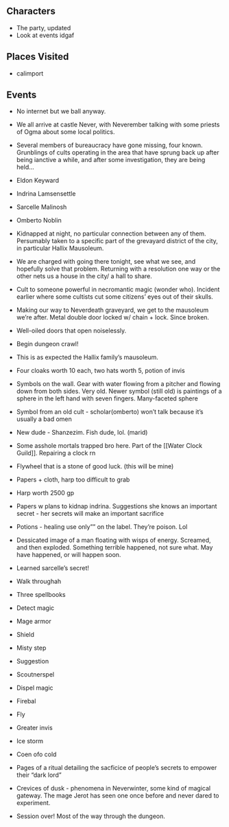 ## Characters
- The party, updated
- Look at events idgaf
## Places Visited
- calimport
## Events
- No internet but we ball anyway.
- We all arrive at castle Never, with Neverember talking with some priests of Ogma about some local politics.
- Several members of bureaucracy have gone missing, four known. Grunblings of cults operating in the area that have sprung back up after being ianctive a while, and after some investigation, they are being held…
- Eldon Keyward
- Indrina Lamsensettle

- Sarcelle Malinosh

- Omberto Noblin

- Kidnapped at night, no particular connection between any of them. Persumably taken to a specific part of the grevayard district of the city, in particular Hallix Mausoleum. 

- We are charged with going there tonight, see what we see, and hopefully solve that problem. Returning with a resolution one way or the other nets us a house in the city/ a hall to share. 

- Cult to someone powerful in necromantic magic (wonder who). Incident earlier where some cultists cut some citizens’ eyes out of their skulls. 

- Making our way to Neverdeath graveyard, we get to the mausoleum we’re after. Metal double door locked w/ chain + lock. Since broken.

- Well-oiled doors that open noiselessly. 

- Begin dungeon crawl!

- This is as expected the Hallix family’s mausoleum.

- Four cloaks worth 10 each, two hats worth 5, potion of invis

- Symbols on the wall. Gear with water flowing from a pitcher and flowing down from both sides. Very old. Newer symbol (still old) is paintings of a sphere in the left hand with seven fingers. Many-faceted sphere

- Symbol from an old cult - scholar(omberto) won’t talk because it’s usually a bad omen

- New dude - Shanzezim. Fish dude, lol. (marid)

- Some asshole mortals trapped bro here. Part of the [[Water Clock Guild]]. Repairing a clock rn

- Flywheel that is a stone of good luck. (this will be mine)

- Papers + cloth, harp too difficult to grab

- Harp worth 2500 gp

- Papers w plans to kidnap indrina. Suggestions she knows an important secret - her secrets will make an important sacrifice

- Potions - healing use only”” on the label. They’re poison. Lol

- Dessicated image of a man floating with wisps of energy. Screamed, and then exploded. Something terrible happened, not sure what. May have happened, or will happen soon. 

- Learned sarcelle’s secret!

- Walk throughah

- Three spellbooks

- Detect magic

- Mage armor

- Shield

- Misty step

- Suggestion

- Scoutnerspel

- Dispel magic

- Firebal

- Fly

- Greater invis

- Ice storm

- Coen ofo cold

- Pages of a ritual detailing the sacficice of people’s secrets to empower their “dark lord”

- Crevices of dusk - phenomena in Neverwinter, some kind of magical gateway. The mage Jerot has seen one once before and never dared to experiment. 

- Session over! Most of the way through the dungeon.